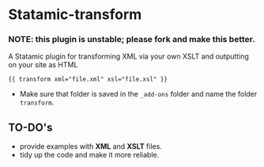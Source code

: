Statamic-transform
==================

### NOTE: this plugin is unstable; please fork and make this better.

A Statamic plugin for transforming XML via your own XSLT and outputting on your site as HTML

`{{ transform xml="file.xml" xsl="file.xsl" }}`

- Make sure that folder is saved in the `_add-ons` folder and name the folder `transform`.

## TO-DO's

- provide examples with **XML** and **XSLT** files. 
- tidy up the code and make it more reliable. 